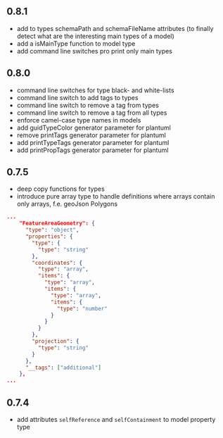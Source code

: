 ## 0.8.1
- add to types schemaPath and schemaFileName attributes (to finally detect what are the interesting main types of a model)
- add a isMainType function to model type
- add command line switches pro print only main types

## 0.8.0
- command line switches for type black- and white-lists
- command line switch to add tags to types
- command line switch to remove a tag from types
- command line switch to remove a tag from all types
- enforce camel-case type names in models
- add guidTypeColor generator parameter for plantuml
- remove printTags generator parameter for plantuml
- add printTypeTags generator parameter for plantuml
- add printPropTags generator parameter for plantuml

## 0.7.5
- deep copy functions for types
- introduce pure array type to handle definitions where arrays contain only arrays, f.e. geoJson Polygons 

```json
...
    "FeatureAreaGeometry": {
      "type": "object",
      "properties": {
        "type": {
          "type": "string"
        },
        "coordinates": {
          "type": "array",
          "items": {
            "type": "array",
            "items": {
              "type": "array",
              "items": {
                "type": "number"
              }
            }
          }
        },
        "projection": {
          "type": "string"
        }
      },
      "__tags": ["additional"]
    },
...
```

## 0.7.4
- add attributes `selfReference` and `selfContainment` to model property type
